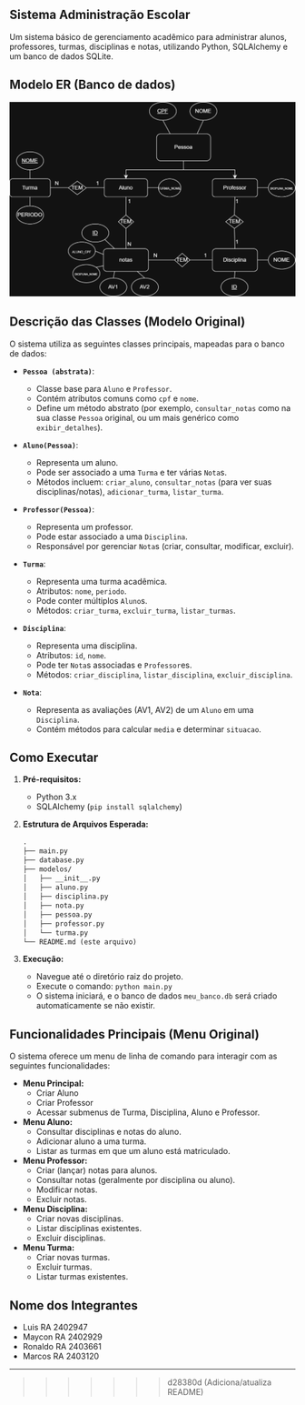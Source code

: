 ## Sistema Administração Escolar

Um sistema básico de gerenciamento acadêmico para administrar alunos, professores, turmas, disciplinas e notas, utilizando Python, SQLAlchemy e um banco de dados SQLite.

## Modelo ER (Banco de dados)

![Modelo ER](documentos/Diagrama.png)

## Descrição das Classes (Modelo Original)

O sistema utiliza as seguintes classes principais, mapeadas para o banco de dados:

* **`Pessoa (abstrata)`**:
    * Classe base para `Aluno` e `Professor`.
    * Contém atributos comuns como `cpf` e `nome`.
    * Define um método abstrato (por exemplo, `consultar_notas` como na sua classe `Pessoa` original, ou um mais genérico como `exibir_detalhes`).

* **`Aluno(Pessoa)`**:
    * Representa um aluno.
    * Pode ser associado a uma `Turma` e ter várias `Nota`s.
    * Métodos incluem: `criar_aluno`, `consultar_notas` (para ver suas disciplinas/notas), `adicionar_turma`, `listar_turma`.

* **`Professor(Pessoa)`**:
    * Representa um professor.
    * Pode estar associado a uma `Disciplina`.
    * Responsável por gerenciar `Nota`s (criar, consultar, modificar, excluir).

* **`Turma`**:
    * Representa uma turma acadêmica.
    * Atributos: `nome`, `periodo`.
    * Pode conter múltiplos `Aluno`s.
    * Métodos: `criar_turma`, `excluir_turma`, `listar_turmas`.

* **`Disciplina`**:
    * Representa uma disciplina.
    * Atributos: `id`, `nome`.
    * Pode ter `Nota`s associadas e `Professor`es.
    * Métodos: `criar_disciplina`, `listar_disciplina`, `excluir_disciplina`.

* **`Nota`**:
    * Representa as avaliações (AV1, AV2) de um `Aluno` em uma `Disciplina`.
    * Contém métodos para calcular `media` e determinar `situacao`.

## Como Executar

1.  **Pré-requisitos:**
    * Python 3.x
    * SQLAlchemy (`pip install sqlalchemy`)

2.  **Estrutura de Arquivos Esperada:**
    ```
    .
    ├── main.py
    ├── database.py
    ├── modelos/
    │   ├── __init__.py
    │   ├── aluno.py
    │   ├── disciplina.py
    │   ├── nota.py
    │   ├── pessoa.py
    │   ├── professor.py
    │   └── turma.py
    └── README.md (este arquivo)
    ```

3.  **Execução:**
    * Navegue até o diretório raiz do projeto.
    * Execute o comando: `python main.py`
    * O sistema iniciará, e o banco de dados `meu_banco.db` será criado automaticamente se não existir.

## Funcionalidades Principais (Menu Original)

O sistema oferece um menu de linha de comando para interagir com as seguintes funcionalidades:

* **Menu Principal:**
    * Criar Aluno
    * Criar Professor
    * Acessar submenus de Turma, Disciplina, Aluno e Professor.
* **Menu Aluno:**
    * Consultar disciplinas e notas do aluno.
    * Adicionar aluno a uma turma.
    * Listar as turmas em que um aluno está matriculado.
* **Menu Professor:**
    * Criar (lançar) notas para alunos.
    * Consultar notas (geralmente por disciplina ou aluno).
    * Modificar notas.
    * Excluir notas.
* **Menu Disciplina:**
    * Criar novas disciplinas.
    * Listar disciplinas existentes.
    * Excluir disciplinas.
* **Menu Turma:**
    * Criar novas turmas.
    * Excluir turmas.
    * Listar turmas existentes.

## Nome dos Integrantes

* Luis     RA 2402947
* Maycon   RA 2402929
* Ronaldo  RA 2403661
* Marcos   RA 2403120


---
>>>>>>> d28380d (Adiciona/atualiza README)
